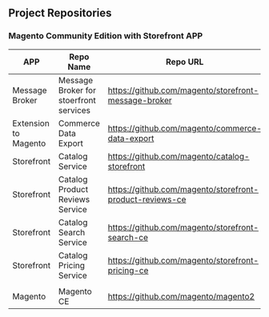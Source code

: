 ## Project Repositories 
 
### Magento Community Edition with Storefront APP
APP | Repo Name | Repo URL | Repo Branch |
| -------- |------------ | ------------- | ------------- |
| Message Broker | Message Broker for stoerfront services | https://github.com/magento/storefront-message-broker | main
| Extension to Magento | Commerce Data Export  | https://github.com/magento/commerce-data-export | main
| Storefront | Catalog Service | https://github.com/magento/catalog-storefront | develop
| Storefront | Catalog Product Reviews Service | https://github.com/magento/storefront-product-reviews-ce | main
| Storefront | Catalog Search Service | https://github.com/magento/storefront-search-ce| main
| Storefront | Catalog Pricing Service | https://github.com/magento/storefront-pricing-ce| main
|  |  |  | 
| Magento | Magento CE | https://github.com/magento/magento2 | develop-storefront
